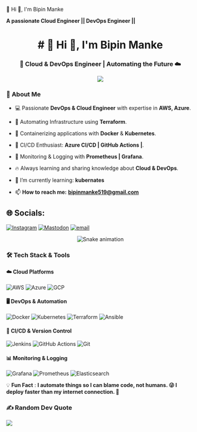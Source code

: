  💫 Hi 👋, I'm Bipin Manke
 
**A passionate Cloud Engineer || DevOps Engineer ||**



<h1 align="center"># 💫 Hi 👋, I'm Bipin Manke</h1>
<h3 align="center">🚀 Cloud & DevOps Engineer | Automating the Future ☁️</h3>

<p align="center">
  <img src="https://user-images.githubusercontent.com/61057666/169029838-74df663d-2e62-4d77-bdff-b43f7d63f00f.png"/>
</p>

 
### 🌟 **About Me**
- 💻 Passionate **DevOps & Cloud Engineer** with expertise in **AWS, Azure**.
- 🚀 Automating Infrastructure using **Terraform**.
- 🐳 Containerizing applications with **Docker** & **Kubernetes**.
- 🔄 CI/CD Enthusiast: **Azure CI/CD | GitHub Actions |**.
- 📡 Monitoring & Logging with **Prometheus | Grafana**.
- 🔥 Always learning and sharing knowledge about **Cloud & DevOps**.
- 🌱 I’m currently learning: **kubernates**

-  📫 **How to reach me:** **bipinmanke519@gmail.com**



## 🌐 Socials:
[![Instagram](https://img.shields.io/badge/Instagram-%23E4405F.svg?logo=Instagram&logoColor=white)](https://instagram.com/imbipinmanke) [![Mastodon](https://img.shields.io/badge/-MASTODON-%232B90D9?logo=mastodon&logoColor=white)](https://mastodon.social/@B) [![email](https://img.shields.io/badge/Email-D14836?logo=gmail&logoColor=white)](mailto:BIPINMANKE519@GMAIL.COM) 


<!-- Snake Game Repo View -->

<div align="center">
  <img src="https://profile-readme-generator.com/assets/snake.svg" alt="Snake animation" />
</div>

### 🛠️ **Tech Stack & Tools**
#### ☁️ **Cloud Platforms**
![AWS](https://img.shields.io/badge/AWS-232F3E?style=for-the-badge&logo=amazonaws&logoColor=white)
![Azure](https://img.shields.io/badge/Azure-0078D4?style=for-the-badge&logo=microsoftazure&logoColor=white)
![GCP](https://img.shields.io/badge/Google%20Cloud-4285F4?style=for-the-badge&logo=googlecloud&logoColor=white)

#### 🖥️ **DevOps & Automation**
![Docker](https://img.shields.io/badge/Docker-2496ED?style=for-the-badge&logo=docker&logoColor=white)
![Kubernetes](https://img.shields.io/badge/Kubernetes-326CE5?style=for-the-badge&logo=kubernetes&logoColor=white)
![Terraform](https://img.shields.io/badge/Terraform-7B42BC?style=for-the-badge&logo=terraform&logoColor=white)
![Ansible](https://img.shields.io/badge/Ansible-EE0000?style=for-the-badge&logo=ansible&logoColor=white)

#### 🔄 **CI/CD & Version Control**
![Jenkins](https://img.shields.io/badge/Jenkins-D24939?style=for-the-badge&logo=jenkins&logoColor=white)
![GitHub Actions](https://img.shields.io/badge/GitHub%20Actions-2088FF?style=for-the-badge&logo=githubactions&logoColor=white)
![Git](https://img.shields.io/badge/Git-F05032?style=for-the-badge&logo=git&logoColor=white)

#### 📊 **Monitoring & Logging**
![Grafana](https://img.shields.io/badge/Grafana-F46800?style=for-the-badge&logo=grafana&logoColor=white)
![Prometheus](https://img.shields.io/badge/Prometheus-E6522C?style=for-the-badge&logo=prometheus&logoColor=white)
![Elasticsearch](https://img.shields.io/badge/Elasticsearch-005571?style=for-the-badge&logo=elasticsearch&logoColor=white)

💡 **Fun Fact** : **I automate things so I can blame code, not humans. 😜
     I deploy faster than my internet connection. 🚀**


### ✍️ Random Dev Quote
![](https://quotes-github-readme.vercel.app/api?type=horizontal&theme=radical)


